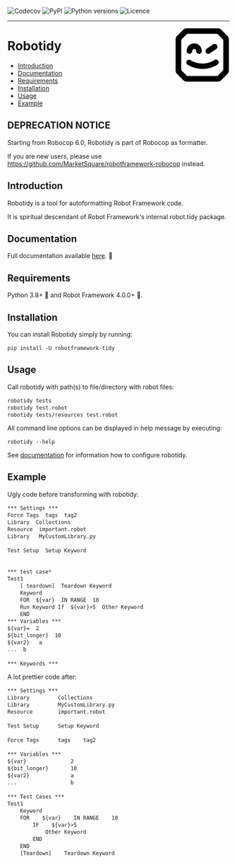 ![Codecov](https://img.shields.io/codecov/c/github/MarketSquare/robotframework-tidy/main "Code coverage on master branch")
![PyPI](https://img.shields.io/pypi/v/robotframework-tidy?label=version "PyPI package version")
![Python versions](https://img.shields.io/pypi/pyversions/robotframework-tidy "Supported Python versions")
![Licence](https://img.shields.io/pypi/l/robotframework-tidy "PyPI - License")

---

<img style="float:right" src="https://raw.githubusercontent.com/MarketSquare/robotframework-tidy/main/docs/source/_static/robotidy_logo_small.png">

Robotidy
===============
- [Introduction](#introduction)
- [Documentation](#documentation)
- [Requirements](#requirements)
- [Installation](#installation)
- [Usage](#usage)
- [Example](#example)

DEPRECATION NOTICE
------------
Starting from Robocop 6.0, Robotidy is part of Robocop as formatter.

If you are new users, please use https://github.com/MarketSquare/robotframework-robocop instead.

Introduction <a name="introduction"></a>
------------
Robotidy is a tool for autoformatting Robot Framework code.

It is spiritual descendant of Robot Framework's internal robot.tidy package.

Documentation <a name="documentation"></a>
-------------
Full documentation available [here](https://robotidy.readthedocs.io). :open_book:

Requirements <a name="requirements"></a>
------------

Python 3.8+ :snake: and Robot Framework 4.0.0+ :robot:.

Installation <a name="installation"></a>
------------

You can install Robotidy simply by running:
```
pip install -U robotframework-tidy
```

Usage <a name="usage"></a>
-----
Call robotidy with path(s) to file/directory with robot files:

```
robotidy tests
robotidy test.robot
robotidy tests/resources test.robot
```
    
All command line options can be displayed in help message by executing:

```
robotidy --help
```

See [documentation](https://robotidy.readthedocs.io/en/latest/configuration/index.html) for information how to configure 
robotidy.

Example <a name="example"></a>
-------
Ugly code before transforming with robotidy:
```robotframework
*** Settings ***
Force Tags  tags  tag2
Library  Collections
Resource  important.robot
Library   MyCustomLibrary.py

Test Setup  Setup Keyword


*** test case*
Test1
    [ teardown]  Teardown Keyword
    Keyword
    FOR  ${var}  IN RANGE  10
    Run Keyword If  ${var}>5  Other Keyword
    END
*** Variables ***
${var}=  2
${bit_longer}  10
${var2}   a
...  b

*** Keywords ***

```
A lot prettier code after:
```robotframework
*** Settings ***
Library         Collections
Library         MyCustomLibrary.py
Resource        important.robot

Test Setup      Setup Keyword

Force Tags      tags    tag2

*** Variables ***
${var}              2
${bit_longer}       10
${var2}             a
...                 b

*** Test Cases ***
Test1
    Keyword
    FOR    ${var}    IN RANGE    10
        IF    ${var}>5
            Other Keyword
        END
    END
    [Teardown]    Teardown Keyword

```
